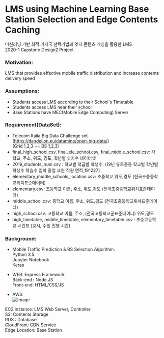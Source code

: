 # LMS using Machine Learning Base Station Selection and Edge Contents Caching

머신러닝 기반 최적 기지국 선택기법과 엣지 콘텐츠 캐싱을 활용한 LMS </br>
2020-1 Capstone Design2 Project </br>

### Motivation:
LMS that provides effective mobile traffic distribution and increase contents delivery speed

### Assumptions:
* Students access LMS according to their School's Timetable
* Students access LMS near their school
* Base Stations have MEC(Mobile Edge Computing) Server

### Requirement(DataSet):
* Telecom Italia Big Data Challenge set (https://dandelion.eu/datamine/open-big-data/)  <br/>
(Grid 1,2,3 == BS 1,2,3) <br/>
* final_high_school.csv, final_ele_school.csv, final_middle_school.csv: 각 학교, 주소, 위도, 경도, 학년별 숫자수 데이터셋
* 2019_students_num.csv : 학교별 학급별 학생수, (19년 유토중등 학교별 학년별 학생수 학습수 입학 졸업 교원 직원 면적_191227)
* elementary_middle_schools_location.csv: 초중학교 위도,경도 (전국초중등학교위치표준데이터)
* elementary.csv: 초등학교 이름, 주소, 위도,경도 (전국초중등학교위치표준데이터)
* middle_school.csv: 중학교 이름, 주소, 위도,경도 (전국초중등학교위치표준데이터)
* high_school.csv: 고등학교 이름, 주소, (전국고등학교군표준데이터) 위도,경도
* high_timetable, middle_timetable, elementary_timetable.csv : 초중고등학교 시간표 (교시, 수업 진행 시간)


### Background:
* Mobile Traffic Prediction & BS Selection Algorithm: </br>
Python 3.5 </br>
Jupyter Notebook </br>
Keras </br>

* WEB:
Express Framework </br>
Back-end : Node JS </br>
Front-end: HTML/CSS/JS </br>

* AWS: </br>
![image](https://user-images.githubusercontent.com/17666783/82525977-b1814100-9b6d-11ea-81c6-36e0321daaa7.png)

EC2 instance: LMS Web Server, Controller </br>
S3: Contents Storage </br>
RDS : Database </br>
CloudFront: CDN Service </br>
Edge Location: Base Station </br>
